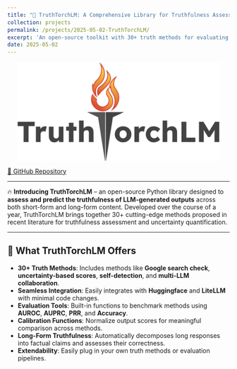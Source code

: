 ```yaml
---
title: "🧠 TruthTorchLM: A Comprehensive Library for Truthfulness Assessment in LLMs"
collection: projects
permalink: /projects/2025-05-02-TruthTorchLM/
excerpt: 'An open-source toolkit with 30+ truth methods for evaluating and predicting the truthfulness of LLM outputs.'
date: 2025-05-02
---
```


<p align="center">
  <img align="center" src="https://github.com/Ybakman/TruthTorchLM/blob/main/ttlm_logo.png?raw=true" width="460px" />
</p>

[🔗 GitHub Repository](https://github.com/Ybakman/TruthTorchLM)

---

🔥 **Introducing TruthTorchLM** – an open-source Python library designed to **assess and predict the truthfulness of LLM-generated outputs** across both short-form and long-form content. Developed over the course of a year, TruthTorchLM brings together 30+ cutting-edge methods proposed in recent literature for truthfulness assessment and uncertainty quantification.

---

## 🚀 What TruthTorchLM Offers

- **30+ Truth Methods**: Includes methods like **Google search check**, **uncertainty-based scores**, **self-detection**, and **multi-LLM collaboration**.
- **Seamless Integration**: Easily integrates with **Huggingface** and **LiteLLM** with minimal code changes.
- **Evaluation Tools**: Built-in functions to benchmark methods using **AUROC**, **AUPRC**, **PRR**, and **Accuracy**.
- **Calibration Functions**: Normalize output scores for meaningful comparison across methods.
- **Long-Form Truthfulness**: Automatically decomposes long responses into factual claims and assesses their correctness.
- **Extendability**: Easily plug in your own truth methods or evaluation pipelines.


